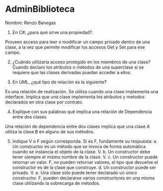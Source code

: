 # AdminBiblioteca

Nombre: Renzo Banegas

1. En C#, ¿para qué sirve una propiedad?.
 
 Proveen acceso para leer o modificar un campo privado dentro de una clase, a la vez que permite modificar los accesos Get y Set para ese campo.
 
2. ¿Cuándo utilizaría acceso protegido en los miembros de una clase?
  Cuando declaro los atributos o métodos de una superclase si se requiere que las clases derivadas puedan acceder a ellos.
  
3. En UML, ¿qué tipo de relación es la siguiente?

Es una relación de realización. Se utiliza cuando una clase implementa una interface. Implica que una clase implementa los atributos y metodos declarados en otra clase por contrato.

4. Explique con sus palabras qué implica una relación de Dependencia entre dos clases.

Una relación de dependencia entre dos clases implica que una clase A utiliza la clase B en alguno de sus métodos.

5. Indique V o F según corresponda. Si es F, fundamente su respuesta:
  a. Un constructor es un método que se invoca de forma automática cuando se instancia el objeto de la clase. V.
  b. Un constructor debe tener siempre el mismo nombre de la clase. V.
  c. Un constructor puede retornar un valor. F, no pueden retornar valores, el tipo que devuelve el constructor es de la clase que construye.
  d. Un constructor puede ser privado. V.
  e. Una clase sólo puede tener declarado un único constructor. F, pueden declararse varios constructores en una misma clase utilizando la sobrecarga de métodos.
